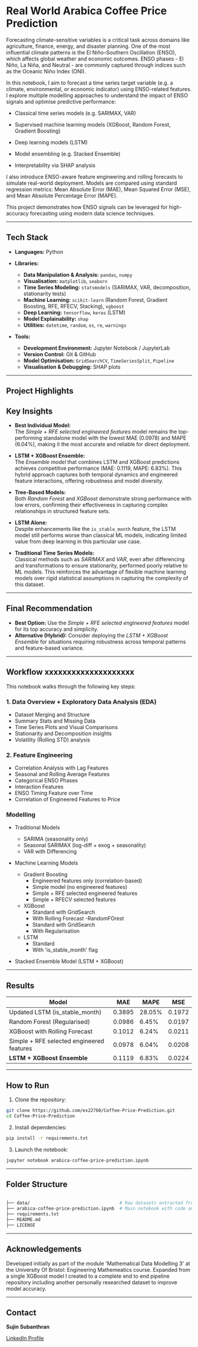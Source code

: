 # Real World Arabica Coffee Price Prediction

Forecasting climate-sensitive variables is a critical task across domains like agriculture, finance, energy, and disaster planning. One of the most influential climate patterns is the El Niño–Southern Oscillation (ENSO), which affects global weather and economic outcomes. ENSO phases - El Niño, La Niña, and Neutral - are commonly captured through indices such as the Oceanic Niño Index (ONI).

In this notebook, I aim to forecast a time series target variable (e.g. a climate, environmental, or economic indicator) using ENSO-related features. I explore multiple modelling approaches to understand the impact of ENSO signals and optimise predictive performance:

- Classical time series models (e.g. SARIMAX, VAR)

- Supervised machine learning models (XGBoost, Random Forest, Gradient Boosting)

- Deep learning models (LSTM)

- Model ensembling (e.g. Stacked Ensemble)

- Interpretability via SHAP analysis

I also introduce ENSO-aware feature engineering and rolling forecasts to simulate real-world deployment. Models are compared using standard regression metrics: Mean Absolute Error (MAE), Mean Squared Error (MSE), and Mean Absolute Percentage Error (MAPE).

This project demonstrates how ENSO signals can be leveraged for high-accuracy forecasting using modern data science techniques.

---

## Tech Stack

- **Languages:** Python

- **Libraries:**
  - **Data Manipulation & Analysis:** `pandas`, `numpy`
  - **Visualisation:** `matplotlib`, `seaborn`
  - **Time Series Modeling:** `statsmodels` (SARIMAX, VAR, decomposition, stationarity tests)
  - **Machine Learning:** `scikit-learn` (Random Forest, Gradient Boosting, RFE, RFECV, Stacking), `xgboost`
  - **Deep Learning:** `tensorflow`, `keras` (LSTM)
  - **Model Explainability:** `shap`
  - **Utilities:** `datetime`, `random`, `os`, `re`, `warnings`

- **Tools:**
  - **Development Environment:** Jupyter Notebook / JupyterLab
  - **Version Control:** Git & GitHub
  - **Model Optimisation:** `GridSearchCV`, `TimeSeriesSplit`, `Pipeline`
  - **Visualisation & Debugging:** SHAP plots



---

## Project Highlights

## Key Insights

- **Best Individual Model:**  
  The *Simple + RFE selected engineered features* model remains the top-performing standalone model with the lowest MAE (0.0978) and MAPE (6.04%), making it the most accurate and reliable for direct deployment.

- **LSTM + XGBoost Ensemble:**  
  The *Ensemble model* that combines LSTM and XGBoost predictions achieves competitive performance (MAE: 0.1119, MAPE: 6.83%). This hybrid approach captures both temporal dynamics and engineered feature interactions, offering robustness and model diversity.

- **Tree-Based Models:**  
  Both *Random Forest* and *XGBoost* demonstrate strong performance with low errors, confirming their effectiveness in capturing complex relationships in structured feature sets.

- **LSTM Alone:**  
  Despite enhancements like the `is_stable_month` feature, the LSTM model still performs worse than classical ML models, indicating limited value from deep learning in this particular use case.

- **Traditional Time Series Models:**  
  Classical methods such as *SARIMAX* and *VAR*, even after differencing and transformations to ensure stationarity, performed poorly relative to ML models. This reinforces the advantage of flexible machine learning models over rigid statistical assumptions in capturing the complexity of this dataset.

---

## Final Recommendation

- **Best Option:** Use the *Simple + RFE selected engineered features* model for its top accuracy and simplicity.
- **Alternative (Hybrid):** Consider deploying the *LSTM + XGBoost Ensemble* for situations requiring robustness across temporal patterns and feature-based variance.
---

## Workflow xxxxxxxxxxxxxxxxxxxx

This notebook walks through the following key steps:

### 1. Data Overview + Exploratory Data Analysis (EDA) 
- Dataset Merging and Structure
- Summary Stats and Missing Data
- Time Series Plots and Visual Comparisons
- Stationarity and Decomposition insights
- Volatility (Rolling STD) analysis

### 2. Feature Engineering
- Correlation Analysis with Lag Features
- Seasonal and Rolling Average Features
- Categorical ENSO Phases
- Interaction Features
- ENSO Timing Feature over Time
- Correlation of Engineered Features to Price

### Modelling 

- Traditional Models
  - SARIMA (seasonality only)
  - Seasonal SARIMAX (log-diff + exog + seasonality)
  - VAR with Differencing
    
- Machine Learning Models
  - Gradient Boosting
    - Engineered features only (correlation-based)
    - Simple model (no engineered features)
    - Simple + RFE selected engineered features
    - Simple + RFECV selected features
  - XGBoost
    - Standard with GridSearch
    - With Rolling Forecast
  -RandomFOrest
    - Standard with GridSearch
    - With Regularisation
  - LSTM
    - Standard
    - With 'is_stable_month' flag
      
- Stacked Ensemble Model (LSTM + XGBoost)

---

## Results


| Model                                         | MAE    | MAPE    | MSE     |
|----------------------------------------------|--------|---------|---------|
| Updated LSTM (is_stable_month)               | 0.3895 | 28.05%  | 0.1972  |
| Random Forest (Regularised)                   | 0.0986 | 6.45%   | 0.0197  |
| XGBoost with Rolling Forecast                 | 0.1012 | 6.24%   | 0.0211  |
| Simple + RFE selected engineered features     | 0.0978 | 6.04%   | 0.0208  |
| **LSTM + XGBoost Ensemble**                    | 0.1119 | 6.83%   | 0.0224  |


---

## How to Run 

1. Clone the repository:

```bash
git clone https://github.com/ex22760/Coffee-Price-Prediction.git
cd Coffee-Price-Prediction
```

2. Install dependencies:

```bash
pip install -r requirements.txt
```

3. Launch the notebook:

```bash
jupyter notebook arabica-coffee-price-prediction.ipynb
```

---

## Folder Structure

```bash

├── data/                                  # Raw datasets extracted from online
├── arabica-coffee-price-prediction.ipynb  # Main notebook with code and analysis
├── requirements.txt
├── README.md
├── LICENSE
```

---

## Acknowledgements

Developed initially as part of the module 'Mathematical Data Modelling 3' at the University Of Bristol: Engineering Mathemeatics course. 
Expanded from a single XGBoost model I created to a complete end to end pipeline repository including another personally researched dataset to improve model accuracy. 

---

## Contact

**Sujin Subanthran**

[LinkedIn Profile](https://www.linkedin.com/in/sujin-subanthran-b44512226/)
